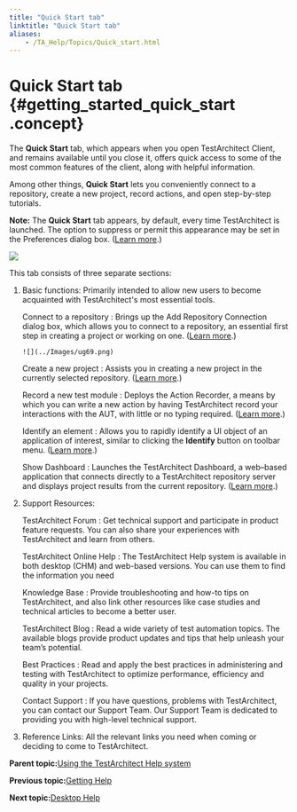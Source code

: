 ```yaml
--- 
title: "Quick Start tab"
linktitle: "Quick Start tab"
aliases: 
    - /TA_Help/Topics/Quick_start.html
---
```

# Quick Start tab {#getting_started_quick_start .concept}

The **Quick Start** tab, which appears when you open TestArchitect Client, and remains available until you close it, offers quick access to some of the most common features of the client, along with helpful information.

Among other things, **Quick Start** lets you conveniently connect to a repository, create a new project, record actions, and open step-by-step tutorials.

**Note:** The **Quick Start** tab appears, by default, every time TestArchitect is launched. The option to suppress or permit this appearance may be set in the Preferences dialog box. \([Learn more](Additional_features_preferences.html).\)

![](../Images/welcome_pane.png)

This tab consists of three separate sections:

1.  Basic functions: Primarily intended to allow new users to become acquainted with TestArchitect's most essential tools.

    Connect to a repository
    :   Brings up the Add Repository Connection dialog box, which allows you to connect to a repository, an essential first step in creating a project or working on one. \([Learn more](Getting_started_overview_working_with_repositories.html).\)

        ![](../Images/ug69.png)

    Create a new project
    :   Assists you in creating a new project in the currently selected repository. \([Learn more](Projects_and_project_items_create_project.html).\)

    Record a new test module
    :   Deploys the Action Recorder, a means by which you can write a new action by having TestArchitect record your interactions with the AUT, with little or no typing required. \([Learn more](Creating_and_using_actions_AR.html).\)

    Identify an element
    :   Allows you to rapidly identify a UI object of an application of interest, similar to clicking the **Identify** button on toolbar menu. \([Learn more](Interface_def_client_interface_tool_identify.html).\)

    Show Dashboard
    :   Launches the TestArchitect Dashboard, a web–based application that connects directly to a TestArchitect repository server and displays project results from the current repository. \([Learn more](Dashboard_intro.html).\)

2.  Support Resources:

    TestArchitect Forum
    :   Get technical support and participate in product feature requests. You can also share your experiences with TestArchitect and learn from others.

    TestArchitect Online Help
    :   The TestArchitect Help system is available in both desktop \(CHM\) and web-based versions. You can use them to find the information you need

    Knowledge Base
    :   Provide troubleshooting and how-to tips on TestArchitect, and also link other resources like case studies and technical articles to become a better user.

    TestArchitect Blog
    :   Read a wide variety of test automation topics. The available blogs provide product updates and tips that help unleash your team’s potential.

    Best Practices
    :   Read and apply the best practices in administering and testing with TestArchitect to optimize performance, efficiency and quality in your projects.

    Contact Support
    :   If you have questions, problems with TestArchitect, you can contact our Support Team. Our Support Team is dedicated to providing you with high-level technical support.

3.  Reference Links: All the relevant links you need when coming or deciding to come to TestArchitect.

**Parent topic:**[Using the TestArchitect Help system](../../TA_UsingHelpSystem/Topics/hs_using_help_system.html)

**Previous topic:**[Getting Help](../../TA_UsingHelpSystem/Topics/hs_getting_help.html)

**Next topic:**[Desktop Help](../../TA_UsingHelpSystem/Topics/hs_CHM.html)

